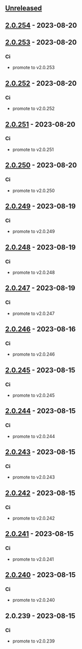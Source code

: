 <a name="unreleased"></a>
## [Unreleased]


<a name="2.0.254"></a>
## [2.0.254] - 2023-08-20

<a name="2.0.253"></a>
## [2.0.253] - 2023-08-20
### Ci
- promote to v2.0.253


<a name="2.0.252"></a>
## [2.0.252] - 2023-08-20
### Ci
- promote to v2.0.252


<a name="2.0.251"></a>
## [2.0.251] - 2023-08-20
### Ci
- promote to v2.0.251


<a name="2.0.250"></a>
## [2.0.250] - 2023-08-20
### Ci
- promote to v2.0.250


<a name="2.0.249"></a>
## [2.0.249] - 2023-08-19
### Ci
- promote to v2.0.249


<a name="2.0.248"></a>
## [2.0.248] - 2023-08-19
### Ci
- promote to v2.0.248


<a name="2.0.247"></a>
## [2.0.247] - 2023-08-19
### Ci
- promote to v2.0.247


<a name="2.0.246"></a>
## [2.0.246] - 2023-08-16
### Ci
- promote to v2.0.246


<a name="2.0.245"></a>
## [2.0.245] - 2023-08-15
### Ci
- promote to v2.0.245


<a name="2.0.244"></a>
## [2.0.244] - 2023-08-15
### Ci
- promote to v2.0.244


<a name="2.0.243"></a>
## [2.0.243] - 2023-08-15
### Ci
- promote to v2.0.243


<a name="2.0.242"></a>
## [2.0.242] - 2023-08-15
### Ci
- promote to v2.0.242


<a name="2.0.241"></a>
## [2.0.241] - 2023-08-15
### Ci
- promote to v2.0.241


<a name="2.0.240"></a>
## [2.0.240] - 2023-08-15
### Ci
- promote to v2.0.240


<a name="2.0.239"></a>
## 2.0.239 - 2023-08-15
### Ci
- promote to v2.0.239


[Unreleased]: https://gitlab.industrysoftware.automation.siemens.com/caas-ops/fleet/aws-usea1-qa-qa/compare/2.0.254...HEAD
[2.0.254]: https://gitlab.industrysoftware.automation.siemens.com/caas-ops/fleet/aws-usea1-qa-qa/compare/2.0.253...2.0.254
[2.0.253]: https://gitlab.industrysoftware.automation.siemens.com/caas-ops/fleet/aws-usea1-qa-qa/compare/2.0.252...2.0.253
[2.0.252]: https://gitlab.industrysoftware.automation.siemens.com/caas-ops/fleet/aws-usea1-qa-qa/compare/2.0.251...2.0.252
[2.0.251]: https://gitlab.industrysoftware.automation.siemens.com/caas-ops/fleet/aws-usea1-qa-qa/compare/2.0.250...2.0.251
[2.0.250]: https://gitlab.industrysoftware.automation.siemens.com/caas-ops/fleet/aws-usea1-qa-qa/compare/2.0.249...2.0.250
[2.0.249]: https://gitlab.industrysoftware.automation.siemens.com/caas-ops/fleet/aws-usea1-qa-qa/compare/2.0.248...2.0.249
[2.0.248]: https://gitlab.industrysoftware.automation.siemens.com/caas-ops/fleet/aws-usea1-qa-qa/compare/2.0.247...2.0.248
[2.0.247]: https://gitlab.industrysoftware.automation.siemens.com/caas-ops/fleet/aws-usea1-qa-qa/compare/2.0.246...2.0.247
[2.0.246]: https://gitlab.industrysoftware.automation.siemens.com/caas-ops/fleet/aws-usea1-qa-qa/compare/2.0.245...2.0.246
[2.0.245]: https://gitlab.industrysoftware.automation.siemens.com/caas-ops/fleet/aws-usea1-qa-qa/compare/2.0.244...2.0.245
[2.0.244]: https://gitlab.industrysoftware.automation.siemens.com/caas-ops/fleet/aws-usea1-qa-qa/compare/2.0.243...2.0.244
[2.0.243]: https://gitlab.industrysoftware.automation.siemens.com/caas-ops/fleet/aws-usea1-qa-qa/compare/2.0.242...2.0.243
[2.0.242]: https://gitlab.industrysoftware.automation.siemens.com/caas-ops/fleet/aws-usea1-qa-qa/compare/2.0.241...2.0.242
[2.0.241]: https://gitlab.industrysoftware.automation.siemens.com/caas-ops/fleet/aws-usea1-qa-qa/compare/2.0.240...2.0.241
[2.0.240]: https://gitlab.industrysoftware.automation.siemens.com/caas-ops/fleet/aws-usea1-qa-qa/compare/2.0.239...2.0.240
